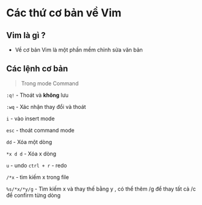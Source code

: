 # Các thứ cơ bản về Vim

## Vim là gì ?

- Về cơ bản Vim là một phần mềm chỉnh sửa văn bản 

## Các lệnh cơ bản

> Trong mode Command 

`:q!` - Thoát và **không** lưu 

`:wq` - Xác nhận thay đổi và thoát 

`i` -  vào insert mode

`esc` -  thoát command mode

`dd` - Xóa một dòng

`*x d d` - Xóa x dòng

`u` - undo
`ctrl + r` - redo

`/*x` - tìm kiếm x trong file

`%s/*x/*y/g` - Tìm kiếm x và thay thế bằng y , có thể thêm /g để thay tất cả /c để confirm từng dòng



